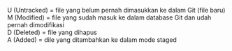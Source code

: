 U (Untracked) = file yang belum pernah dimasukkan ke dalam Git (file baru)  
M (Modified) = file yang sudah masuk ke dalam database Git dan udah pernah dimodifikasi  
D (Deleted) = file yang dihapus  
A (Added) = dile yang ditambahkan ke dalam mode staged  